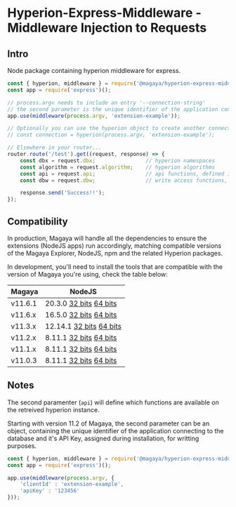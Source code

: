 # Hyperion-Express-Middleware - Middleware Injection to Requests

## Intro
Node package containing hyperion middleware for express.

```js
const { hyperion, middleware } = require('@magaya/hyperion-express-middleware');
const app = require('express')();

// process.argv needs to include an entry '--connection-string'
// the second parameter is the unique identifier of the application connecting to the database
app.use(middleware(process.argv, 'extension-example'));

// Optionally you can use the hyperion object to create another connection: 
// const connection = hyperion(process.argv, 'extension-example');

// Elsewhere in your router...
router.route('/test').get((request, response) => {
    const dbx = request.dbx;                // hyperion namespaces
    const algorithm = request.algorithm;    // hyperion algorithms
    const api = request.api;                // api functions, defined if an API was requested
    const dbw = request.dbw;                // write access functions, save and edit

    response.send('Success!!');
});
```


## Compatibility

In production, Magaya will handle all the dependencies to ensure the extensions (NodeJS apps) run accordingly, matching compatible versions of the Magaya Explorer, NodeJS, npm and the related Hyperion packages.

In development, you'll need to install the tools that are compatible with the version of Magaya you're using, check the table below:

| Magaya        | NodeJS        |
| ------------- | ------------- |
| v11.6.1      | 20.3.0 [32 bits](https://nodejs.org/dist/v20.3.0/node-v20.3.0-x86.msi) [64 bits](https://nodejs.org/dist/v20.3.0/node-v20.3.0-x64.msi)  |
| v11.6.x      | 16.5.0 [32 bits](https://nodejs.org/dist/v16.5.0/node-v16.5.0-x86.msi) [64 bits](https://nodejs.org/dist/v16.5.0/node-v16.5.0-x64.msi)  |
| v11.3.x      | 12.14.1 [32 bits](https://nodejs.org/dist/v12.14.1/node-v12.14.1-x86.msi) [64 bits](https://nodejs.org/dist/v12.14.1/node-v12.14.1-x64.msi)  |
| v11.2.x       | 8.11.1 [32 bits](https://nodejs.org/dist/v8.11.1/node-v8.11.1-x86.msi) [64 bits](https://nodejs.org/dist/v8.11.1/node-v8.11.1-x64.msi)  |
| v11.1.x       | 8.11.1 [32 bits](https://nodejs.org/dist/v8.11.1/node-v8.11.1-x86.msi) [64 bits](https://nodejs.org/dist/v8.11.1/node-v8.11.1-x64.msi)  |
| v11.0.3       | 8.11.1 [32 bits](https://nodejs.org/dist/v8.11.1/node-v8.11.1-x86.msi) [64 bits](https://nodejs.org/dist/v8.11.1/node-v8.11.1-x64.msi)  |

## Notes
The second paramenter (`api`) will define which functions are available on the retreived hyperion instance.

Starting with version 11.2 of Magaya, the second parameter can be an object, containing the unique identifier of the application connecting to the database and it's API Key, assigned during installation, for writting purposes.

```js
const { hyperion, middleware } = require('@magaya/hyperion-express-middleware');
const app = require('express')();

app.use(middleware(process.argv, {
    'clientId' : 'extension-example',
    'apiKey' : '123456'
}));
```
